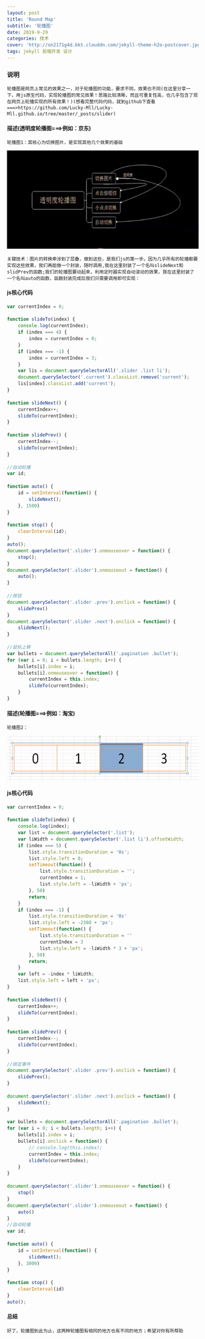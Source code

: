 ```yaml
---
layout: post
title: 'Round Map'
subtitle: '轮播图'
date: 2019-9-29
categories: 技术
cover: 'http://on2171g4d.bkt.clouddn.com/jekyll-theme-h2o-postcover.jpg'
tags: jekyll 前端开发 设计
---
```

### 说明
    轮播图是网页上常见的效果之一，对于轮播图的功能，要求不同，效果也不同(在这里分享一下，用js原生代码，实现轮播图的常见效果！思路比较清晰，而且可重复性高，也几乎包含了现在网页上轮播实现的所有效果！)(想看完整代码代码，就到github下查看===>https://github.com/Lucky-Mll/Lucky-Mll.github.io/tree/master/_posts/slider)
    
#### 描述(透明度轮播图===>例如：京东)

    轮播图1：其核心为切换图片，是实现其他几个效果的基础
    
![](../images/slider0.png)

    关键技术：图片的转换牵涉到了层叠，做到这些，是我们js的第一步。因为几乎所有的轮播都要实现这些效果，我们再能做一个封装，随时调用,我在这里封装了一个名叫slideNext和slidPrev的函数;我们的轮播图要动起来，利用定时器实现自动滚动的效果，我在这里封装了一个名叫auto的函数，函数封装完成后我们只需要调用即可实现：

#### js核心代码

``` js
var currentIndex = 0;

function slideTo(index) {
    console.log(currentIndex);
    if (index === 4) {
        index = currentIndex = 0;
    }
    if (index === -1) {
        index = currentIndex = 3;
    }
    var lis = document.querySelectorAll('.slider .list li');
    document.querySelector('.current').classList.remove('current');
    lis[index].classList.add('current');
}

function slideNext() {
    currentIndex++;
    slideTo(currentIndex);
}

function slidePrev() {
    currentIndex--;
    slideTo(currentIndex);
}

//自动轮播
var id;

function auto() {
    id = setInterval(function() {
        slideNext();
    }, 1500)
}

function stop() {
    clearInterval(id);
}
auto();
document.querySelector('.slider').onmouseover = function() {
    stop();
}
document.querySelector('.slider').onmouseout = function() {
    auto();
}

//按钮
document.querySelector('.slider .prev').onclick = function() {
    slidePrev()
}
document.querySelector('.slider .next').onclick = function() {
    slideNext();
}

//鼠标上移 
var bullets = document.querySelectorAll('.pagination .bullet');
for (var i = 0; i < bullets.length; i++) {
    bullets[i].index = i;
    bullets[i].onmouseover = function() {
        currentIndex = this.index;
        slideTo(currentIndex);
    }
}
```

#### 描述(轮播图===>例如：淘宝)

    轮播图2：

![](../images/slider1.png)

#### js核心代码

``` js
var currentIndex = 0;

function slideTo(index) {
    console.log(index);
    var list = document.querySelector('.list');
    var liWidth = document.querySelector('.list li').offsetWidth;
    if (index === 5) {
        list.style.transitionDuration = '0s';
        list.style.left = 0;
        setTimeout(function() {
            list.style.transitionDuration = '';
            currentIndex = 1;
            list.style.left = -liWidth + 'px';
        }, 50)
        return;
    }
    if (index === -1) {
        list.style.transitionDuration = '0s'
        list.style.left = -2360 + 'px';
        setTimeout(function() {
            list.style.transitionDuration = ''
            currentIndex = 3
            list.style.left = -liWidth * 3 + 'px';
        }, 50)
        return;
    }
    var left = -index * liWidth;
    list.style.left = left + 'px';
}

function slideNext() {
    currentIndex++;
    slideTo(currentIndex);
}

function slidePrev() {
    currentIndex--;
    slideTo(currentIndex);
}

//绑定事件
document.querySelector('.slider .prev').onclick = function() {
    slidePrev();
}

document.querySelector('.slider .next').onclick = function() {
    slideNext();
}

var bullets = document.querySelectorAll('.pagination .bullet');
for (var i = 0; i < bullets.length; i++) {
    bullets[i].index = i;
    bullets[i].onclick = function() {
        // console.log(this.index);
        currentIndex = this.index;
        slideTo(currentIndex);
    }
}

document.querySelector('.slider').onmouseover = function() {
    stop()
}
document.querySelector('.slider').onmouseout = function() {
    auto()
}
//自动轮播
var id;

function auto() {
    id = setInterval(function() {
        slideNext();
    }, 3000)
}

function stop() {
    clearInterval(id)
}
auto();
```

#### 总结
    好了，轮播图到此为止，这两种轮播图有相同的地方也有不同的地方；希望对你有所帮助